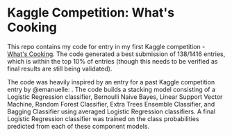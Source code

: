 # Kaggle Competition: What's Cooking

This repo contains my code for entry in my first Kaggle competition - <a href="https://www.kaggle.com/c/whats-cooking">What's Cooking</a>. The code generated a best submission of 138/1416 entries, which is within the top 10% of entries (though this needs to be verified as final results are still being validated).

The code was heavily inspired by an entry for a past Kaggle competition entry by @emanuelle: . The code builds a stacking model consisting of a Logistic Regression classifier, Bernoulli Naive Bayes, Linear Support Vector Machine, Random Forest Classifier, Extra Trees Ensemble Classifier, and Bagging Classifier using averaged Logistic Regression classifiers. A final Logistic Regression classifier was trained on the class probabilities predicted from each of these component models. 
